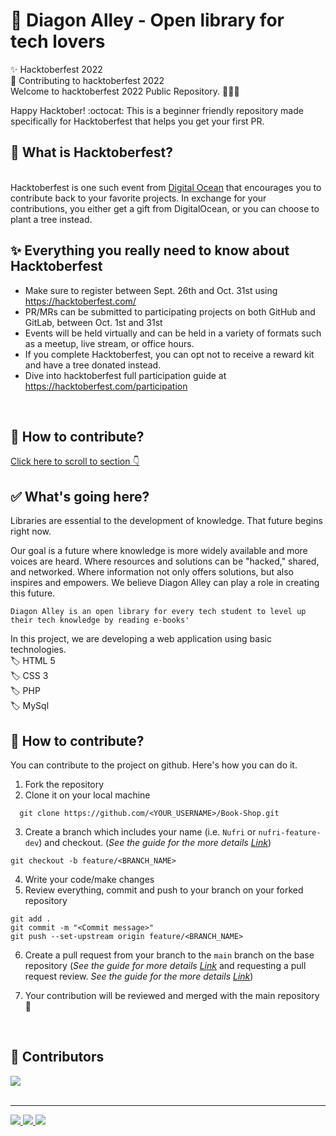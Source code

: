 # 🏫 Diagon Alley - Open library for tech lovers 

✨ Hacktoberfest 2022 <br>
🌱 Contributing to hacktoberfest 2022 <br>
Welcome to hacktoberfest 2022 Public Repository. 👨🏻‍💻 <br>

Happy Hacktober! :octocat: This is a beginner friendly repository made specifically for Hacktoberfest that helps you get your first PR.
 </br>

## 🔖 What is Hacktoberfest? 
</br>
Hacktoberfest is one such event from <a href="https://hacktoberfest.digitalocean.com/" target="_blank">Digital Ocean</a>
 that encourages you to contribute back to your favorite projects. In exchange for your contributions, you either get a gift from DigitalOcean, or you can choose to plant a tree instead.
</br> 

## ✨ Everything you really need to know about Hacktoberfest

  - Make sure to register between Sept. 26th and Oct. 31st using https://hacktoberfest.com/
  - PR/MRs can be submitted to participating projects on both GitHub and GitLab, between Oct. 1st and 31st
  - Events will be held virtually and can be held in a variety of formats such as a meetup, live stream, or office hours.
  - If you complete Hacktoberfest, you can opt not to receive a reward kit and have a tree donated instead.
  - Dive into hacktoberfest full participation guide at https://hacktoberfest.com/participation 
  </br>
  
  ## 🤝 How to contribute? 
[Click here to scroll to section 👇](#how-to-contribute-)

## ✅ What's going here? 

Libraries are essential to the development of knowledge.
That future begins right now.


Our goal is a future where knowledge is more widely available and more voices are heard.
Where resources and solutions can be "hacked," shared, and networked.
Where information not only offers solutions, but also inspires and empowers.
We believe Diagon Alley can play a role in creating this future. 
</br>

`Diagon Alley is an open library for every tech student to level up their tech knowledge by reading e-books'`
</br>


In this project, we are developing a web application using basic technologies.</br>
  🏷️ HTML 5   
  🏷️ CSS 3  
  🏷️ PHP   
  🏷️ MySql
## 🤝 How to contribute? 

You can contribute to the project on github. Here's how you can do it.

1. Fork the repository
2. Clone it on your local machine
  ```
    git clone https://github.com/<YOUR_USERNAME>/Book-Shop.git 
  ```
3. Create a branch which includes your name (i.e. `Nufri` or `nufri-feature-dev`) and checkout. (_See the guide for the more details [Link](https://www.atlassian.com/git/tutorials/comparing-workflows/feature-branch-workflow)_)
  ```
  git checkout -b feature/<BRANCH_NAME>
  ```
4. Write your code/make changes
5. Review everything, commit and push to your branch on your forked repository
  ```
  git add .
  git commit -m "<Commit message>"
  git push --set-upstream origin feature/<BRANCH_NAME>

```
6. Create a pull request from your branch to the `main` branch on the base repository 
   (_See the guide for more
   details [Link](https://docs.github.com/en/free-pro-team@latest/github/collaborating-with-issues-and-pull-requests/creating-a-pull-request)_ and requesting a pull request review. _See the guide for the more details [Link](https://docs.github.com/en/pull-requests/collaborating-with-pull-requests/proposing-changes-to-your-work-with-pull-requests/requesting-a-pull-request-review)_)

   
7.  Your contribution will be reviewed and merged with the main repository 🙌
</br>

## 🌱 Contributors </br>

<a href="https://github.com/MadhushaPrasad/Book-Shop/graphs/contributors">
  <img src="https://contrib.rocks/image?repo=MadhushaPrasad/Book-Shop" />
</a>
</br></br>
 <hr>

<a href="https://www.w3.org/html/" target="_blank"> <img src="https://img.icons8.com/color/48/000000/html-5.png"/> </a> <a href="https://www.w3schools.com/css/" target="_blank"> <img src="https://img.icons8.com/color/48/000000/css3.png"/> </a><a href="https://www.php.net/" target="_blank"> <img src="https://img.icons8.com/dusk/64/000000/php-logo.png"/>

</br>
